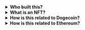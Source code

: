 <details>
<summary>
  <b>Who built this?</b>
</summary>

The short answer is I was feeling inspired 🥬 on 4/20 (aka Doge Day). 

The long answer is I'm a developer who has been building and experimenting with projects at the intersection of generative AI and Ethereum. You can check out my Instagram account at <a href='https://www.instagram.com/notreal.ai/'>@notreal.ai</a>.

I believe that building projects like these is my best shot at making a positive impact in the world. I also just enjoy doing it. I hope that you also enjoy it, and that the care and effort that went into it shines through. 

I think making art is one of the best usages of AI, since it amplifies human creativity. I'd like to continue building sites that intersect generative AI and the decentralized web and which benefit the Doge, Ethereum, NFT and global communities. Buying an NFT from this site helps me to continue pursuing that mission.



</details>

<details>
<summary>
  <b>What is an NFT?</b>
</summary>

You can think of an NFT as a digital trading card. Just like physical trading cards, the value comes down to a combination of its inherent value to you, plus what someone else will pay for it.

What makes NFTs different than physical trading cards is that they are natively digital. That means you never have to worry about it maybe being inauthentic. When you're trading one, you never have to worry about the other party not holding up their end of the deal. All of that is enforced digitally, making them easier to handle and trust with high amounts of value.

The other benefit of being natively digital is that they are inherently connected to the markets and liquidity of digital currency. Every day, more than 100 billion USD worth of digital currency changes hands. The simple fact that NFTs exist on the same global marketplace as these currencies them easier to trade for large amounts of value.


Because there is no physical item to ship, NFTs can be bought and then sold in a matter of minutes. That means that as long as someone feels confident they can sell it for slightly more than they bought it, short-term holders are willing to pay whatever price the NFT currently at. This is especially true for a zero-cost trading market such as ours. This means that NFTs should quickly find the price that they are worth, which is beneficial to anyone trying to make a purchasing decision.
</details>

<details>
<summary>
  <b>How is this related to Dogecoin?</b>
</summary>

This market uses RenDoge. RenDoge is simply a way to use your Dogecoin on Ethereum. 1 RenDoge = 1 Dogecoin. The price of the two coins will always be the same.

The folks over at <a href='https://renproject.io/' target='_blank'>RenVM</a> built a way to securely wrap your Dogecoin into an Ethereum token. They do this for many other tokens as well, including Bitcoin.

It costs a 0.15% fee to wrap your Dogecoin and 0.1% fee to unwrap. However this is a pretty reasonable cost to get acccess to the entire Ethereum ecosystem.

</details>

<details>
<summary>
  <b>How is this related to Ethereum?</b>
</summary>

This market uses Polygon, which is a child blockchain of Ethereum. Anything you can run on Ethereum can also run on Polygon, but faster and cheaper. For example, a transaction on Ethereum might be 1000x - 10000x cheaper on Polygon.

You can move NFTs and tokens between Polygon and Ethereum through a bridge. Most tokens are bridged on <a href='https://wallet.matic.today/bridge/'>Polygon bridge site</a> but newer tokens must be added first. NFTs have to be bridged through a custom UI.

You have to pay transaction fees with Polygon tokens, just like you have to pay Ethereum gas fees with ETH. But transactions on Polygon are so cheap that you can get more than enough for free through a <a href='https://matic.supply/'>Polygon token faucet like this one</a>.

Polygon used to be called Matic, so you can think of 'Matic' and 'Polygon' as pretty much interchangeable.
</details>
